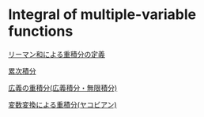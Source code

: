 # Integral of multiple-variable functions

[リーマン和による重積分の定義](Integral%20of%20multiple-variable%20functions%20ae80a350955445f6ae5ff67d20397d5b/%E3%83%AA%E3%83%BC%E3%83%9E%E3%83%B3%E5%92%8C%E3%81%AB%E3%82%88%E3%82%8B%E9%87%8D%E7%A9%8D%E5%88%86%E3%81%AE%E5%AE%9A%E7%BE%A9%20fc13f6f18c1846eda43eaabcd0331497.md)

[累次積分](Integral%20of%20multiple-variable%20functions%20ae80a350955445f6ae5ff67d20397d5b/%E7%B4%AF%E6%AC%A1%E7%A9%8D%E5%88%86%2067ef5fe62de3494ca3cb06f0ca478cf9.md)

[広義の重積分(広義積分・無限積分)](Integral%20of%20multiple-variable%20functions%20ae80a350955445f6ae5ff67d20397d5b/%E5%BA%83%E7%BE%A9%E3%81%AE%E9%87%8D%E7%A9%8D%E5%88%86(%E5%BA%83%E7%BE%A9%E7%A9%8D%E5%88%86%E3%83%BB%E7%84%A1%E9%99%90%E7%A9%8D%E5%88%86)%20583407df093b4c2caf1f94c6b4f334ca.md)

[変数変換による重積分(ヤコビアン)](Integral%20of%20multiple-variable%20functions%20ae80a350955445f6ae5ff67d20397d5b/%E5%A4%89%E6%95%B0%E5%A4%89%E6%8F%9B%E3%81%AB%E3%82%88%E3%82%8B%E9%87%8D%E7%A9%8D%E5%88%86(%E3%83%A4%E3%82%B3%E3%83%92%E3%82%99%E3%82%A2%E3%83%B3)%204d83a77876ba4866ae9210a1f0006eb1.md)